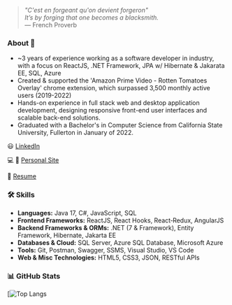 > *"C'est en forgeant qu'on devient forgeron"*  
> *It’s by forging that one becomes a blacksmith.*  
> — French Proverb

### About 👋
- ~3 years of experience working as a software developer in industry, with a focus on ReactJS, .NET Framework, JPA w/ Hibernate & Jakarata EE, SQL, Azure
- Created & supported the 'Amazon Prime Video - Rotten Tomatoes Overlay' chrome extension, which surpassed 3,500 monthly active users (2019-2022)
- Hands-on experience in full stack web and desktop application development, designing responsive front-end user interfaces and scalable back-end solutions.
- Graduated with a Bachelor's in Computer Science from California State University, Fullerton in January of 2022.

:smiley: [LinkedIn](https://www.linkedin.com/in/ernesto-hooghkirk/)

:computer: :iphone: [Personal Site](https://ernesto-h.dev/)

:bookmark_tabs: [Resume](https://drive.google.com/file/d/1Oqv_1o5Dmd4My3NIvGt9eHEK1OkYVDhV/view?usp=sharing)

### 🛠 Skills
- **Languages:** Java 17, C#, JavaScript, SQL
- **Frontend Frameworks:** ReactJS, React Hooks, React‐Redux, AngularJS
- **Backend Frameworks & ORMs:** .NET (7 & Framework), Entity Framework, Hibernate, Jakarta EE
- **Databases & Cloud:** SQL Server, Azure SQL Database, Microsoft Azure
- **Tools:** Git, Postman, Swagger, SSMS, Visual Studio, VS Code
- **Web & Misc Technologies:** HTML5, CSS3, JSON, RESTful APIs

### 📊 GitHub Stats
<!-- [![Anurag's GitHub stats](https://github-readme-stats.vercel.app/api?username=ernestohkirk&show_icons=true&theme=swift)](https://github.com/anuraghazra/github-readme-stats) -->

[![Top Langs](https://github-readme-stats.vercel.app/api/top-langs/?username=ernestohkirk&layout=compact&theme=tokyonight)

<br/>

